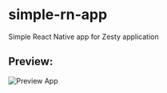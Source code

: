 # simple-rn-app

Simple React Native app for Zesty application

## Preview:

![Preview App](https://imgur.com/a/4HGKxhO.png)

